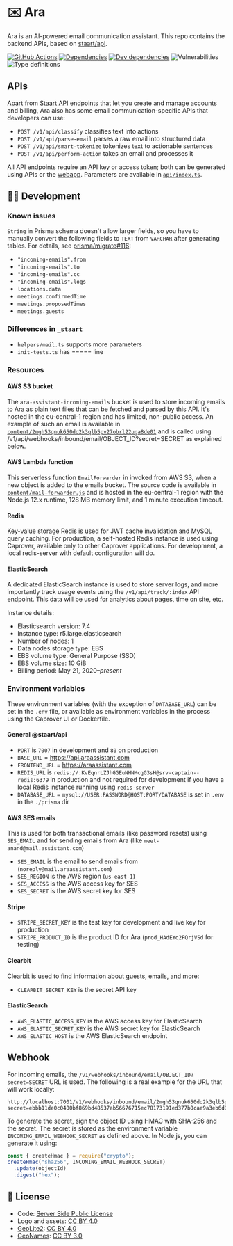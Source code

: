 # ✉️ Ara

Ara is an AI-powered email communication assistant. This repo contains the backend APIs, based on [staart/api](https://github.com/staart/api).

[![GitHub Actions](https://github.com/o15y/ara/workflows/Deploy%20CI/badge.svg)](https://github.com/o15y/ara/actions) [![Dependencies](https://img.shields.io/david/staart/api.svg)](https://david-dm.org/staart/api) [![Dev dependencies](https://img.shields.io/david/dev/staart/api.svg)](https://david-dm.org/staart/api) ![Vulnerabilities](https://img.shields.io/snyk/vulnerabilities/github/staart/api.svg) ![Type definitions](https://img.shields.io/badge/types-TypeScript-blue.svg)

## APIs

Apart from [Staart API](https://staart.js.org/api) endpoints that let you create and manage accounts and billing, Ara also has some email communication-specific APIs that developers can use:

- `POST /v1/api/classify` classifies text into actions
- `POST /v1/api/parse-email` parses a raw email into structured data
- `POST /v1/api/smart-tokenize` tokenizes text to actionable sentences
- `POST /v1/api/perform-action` takes an email and processes it

All API endpoints require an API key or access token; both can be generated using APIs or the [webapp](https://araassistant.com). Parameters are available in [`api/index.ts`](/src/controllers/api/index.ts).

## 👩‍💻 Development

### Known issues

`String` in Prisma schema doesn't allow larger fields, so you have to manually convert the following fields to `TEXT` from `VARCHAR` after generating tables. For details, see [prisma/migrate#116](https://github.com/prisma/migrate/issues/116):

- `"incoming-emails".from`
- `"incoming-emails".to`
- `"incoming-emails".cc`
- `"incoming-emails".logs`
- `locations.data`
- `meetings.confirmedTime`
- `meetings.proposedTimes`
- `meetings.guests`

### Differences in `_staart`

- `helpers/mail.ts` supports more parameters
- `init-tests.ts` has ===== line

### Resources

#### AWS S3 bucket

The `ara-assistant-incoming-emails` bucket is used to store incoming emails to Ara as plain text files that can be fetched and parsed by this API. It's hosted in the eu-central-1 region and has limited, non-public access. An example of such an email is available in [`content/2mgh53qnuk650do2k3qlb5pv27obrl22uga8de01`](./content/2mgh53qnuk650do2k3qlb5pv27obrl22uga8de01) and is called using /v1/api/webhooks/inbound/email/OBJECT_ID?secret=SECRET as explained below.

#### AWS Lambda function

This serverless function `EmailForwarder` in invoked from AWS S3, when a new object is added to the emails bucket. The source code is available in [`content/mail-forwarder.js`](./content/mail-forwarder.js) and is hosted in the eu-central-1 region with the Node.js 12.x runtime, 128 MB memory limit, and 1 minute execution timeout.

#### Redis

Key-value storage Redis is used for JWT cache invalidation and MySQL query caching. For production, a self-hosted Redis instance is used using Caprover, available only to other Caprover applications. For development, a local redis-server with default configuration will do.

#### ElasticSearch

A dedicated ElasticSearch instance is used to store server logs, and more importantly track usage events using the `/v1/api/track/:index` API endpoint. This data will be used for analytics about pages, time on site, etc.

Instance details:

- Elasticsearch version: 7.4
- Instance type: r5.large.elasticsearch
- Number of nodes: 1
- Data nodes storage type: EBS
- EBS volume type: General Purpose (SSD)
- EBS volume size: 10 GiB
- Billing period: May 21, 2020–_present_

### Environment variables

These environment variables (with the exception of `DATABASE_URL`) can be set in the `.env` file, or available as environment variables in the process using the Caprover UI or Dockerfile.

#### General @staart/api

- `PORT` is `7007` in development and `80` on production
- `BASE_URL` = https://api.araassistant.com
- `FRONTEND_URL` = https://araassistant.com
- `REDIS_URL` is `redis://:KvEqnrLZJhGGEuNHNMcgG3sH@srv-captain--redis:6379` in production and not required for development if you have a local Redis instance running using `redis-server`
- `DATABASE_URL` = `mysql://USER:PASSWORD@HOST:PORT/DATABASE` is set in `.env` in the `./prisma` dir

#### AWS SES emails

This is used for both transactional emails (like password resets) using `SES_EMAIL` and for sending emails from Ara (like `meet-anand@mail.assistant.com`)

- `SES_EMAIL` is the email to send emails from (`noreply@mail.araassistant.com`)
- `SES_REGION` is the AWS region (`us-east-1`)
- `SES_ACCESS` is the AWS access key for SES
- `SES_SECRET` is the AWS secret key for SES

#### Stripe

- `STRIPE_SECRET_KEY` is the test key for development and live key for production
- `STRIPE_PRODUCT_ID` is the product ID for Ara (`prod_HAdEYq2FQrjVSd` for testing)

#### Clearbit

Clearbit is used to find information about guests, emails, and more:

- `CLEARBIT_SECRET_KEY` is the secret API key

#### ElasticSearch

- `AWS_ELASTIC_ACCESS_KEY` is the AWS access key for ElasticSearch
- `AWS_ELASTIC_SECRET_KEY` is the AWS secret key for ElasticSearch
- `AWS_ELASTIC_HOST` is the AWS ElasticSearch endpoint

## Webhook

For incoming emails, the `/v1/webhooks/inbound/email/OBJECT_ID?secret=SECRET` URL is used. The following is a real example for the URL that will work locally:

```
http://localhost:7001/v1/webhooks/inbound/email/2mgh53qnuk650do2k3qlb5pv27obrl22uga8de01?secret=ebbb11de0c0400bf869bd48537ab56676715ec78173191ed377b0cae9a3eb6d0
```

To generate the secret, sign the object ID using HMAC with SHA-256 and the secret. The secret is stored as the environment variable `INCOMING_EMAIL_WEBHOOK_SECRET` as defined above. In Node.js, you can generate it using:

```js
const { createHmac } = require("crypto");
createHmac("sha256", INCOMING_EMAIL_WEBHOOK_SECRET)
  .update(objectId)
  .digest("hex");
```

## 📄 License

- Code: [Server Side Public License](./LICENSE)
- Logo and assets: [CC BY 4.0](https://creativecommons.org/licenses/by/4.0/)
- [GeoLite2](https://dev.maxmind.com/geoip/geoip2/geolite2/): [CC BY 4.0](https://creativecommons.org/licenses/by/4.0/)
- [GeoNames](http://www.geonames.org/): [CC BY 3.0](https://creativecommons.org/licenses/by/3.0/)
